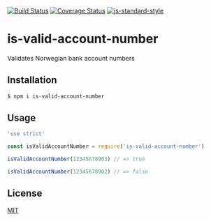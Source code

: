 [![Build Status](https://travis-ci.org/zrrrzzt/is-valid-account-number.svg?branch=master)](https://travis-ci.org/zrrrzzt/is-valid-account-number)
[![Coverage Status](https://coveralls.io/repos/zrrrzzt/is-valid-account-number/badge.svg?branch=master&service=github)](https://coveralls.io/github/zrrrzzt/is-valid-account-number?branch=master)
[![js-standard-style](https://img.shields.io/badge/code%20style-standard-brightgreen.svg?style=flat)](https://github.com/feross/standard)

# is-valid-account-number

Validates Norwegian bank account numbers

## Installation

```sh
$ npm i is-valid-account-number
```

## Usage

```JavaScript
'use strict'

const isValidAccountNumber = require('is-valid-account-number')

isValidAccountNumber(12345678903) // => true

isValidAccountNumber(12345678902) // => false
```

## License

[MIT](LICENSE)